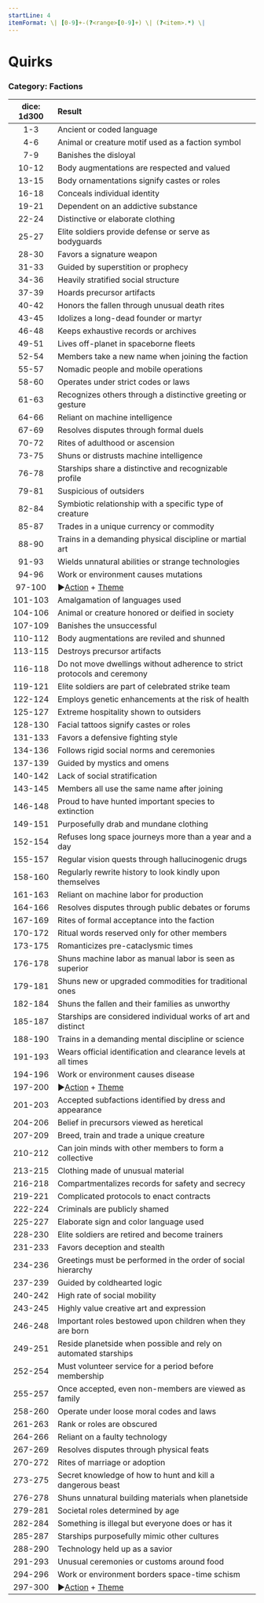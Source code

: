 ```yaml
---
startLine: 4
itemFormat: \| [0-9]+-(?<range>[0-9]+) \| (?<item>.*) \|
---
```

# Quirks
### Category: Factions

| dice: 1d300 | Result |
|:----:|:-------|
| 1-3 | Ancient or coded language |
| 4-6 | Animal or creature motif used as a faction symbol |
| 7-9 | Banishes the disloyal |
| 10-12 | Body augmentations are respected and valued |
| 13-15 | Body ornamentations signify castes or roles |
| 16-18 | Conceals individual identity |
| 19-21 | Dependent on an addictive substance |
| 22-24 | Distinctive or elaborate clothing |
| 25-27 | Elite soldiers provide defense or serve as bodyguards |
| 28-30 | Favors a signature weapon |
| 31-33 | Guided by superstition or prophecy |
| 34-36 | Heavily stratified social structure |
| 37-39 | Hoards precursor artifacts |
| 40-42 | Honors the fallen through unusual death rites |
| 43-45 | Idolizes a long-dead founder or martyr |
| 46-48 | Keeps exhaustive records or archives |
| 49-51 | Lives off-planet in spaceborne fleets |
| 52-54 | Members take a new name when joining the faction |
| 55-57 | Nomadic people and mobile operations |
| 58-60 | Operates under strict codes or laws |
| 61-63 | Recognizes others through a distinctive greeting or gesture |
| 64-66 | Reliant on machine intelligence |
| 67-69 | Resolves disputes through formal duels |
| 70-72 | Rites of adulthood or ascension |
| 73-75 | Shuns or distrusts machine intelligence |
| 76-78 | Starships share a distinctive and recognizable profile |
| 79-81 | Suspicious of outsiders |
| 82-84 | Symbiotic relationship with a specific type of creature |
| 85-87 | Trades in a unique currency or commodity |
| 88-90 | Trains in a demanding physical discipline or martial art |
| 91-93 | Wields unnatural abilities or strange technologies |
| 94-96 | Work or environment causes mutations |
| 97-100 | ▶[Action](Core_Action.md) + [Theme](Core_Theme.md) |
| 101-103 | Amalgamation of languages used |
| 104-106 | Animal or creature honored or deified in society |
| 107-109 | Banishes the unsuccessful |
| 110-112 | Body augmentations are reviled and shunned |
| 113-115 | Destroys precursor artifacts |
| 116-118 | Do not move dwellings without adherence to strict protocols and ceremony |
| 119-121 | Elite soldiers are part of celebrated strike team |
| 122-124 | Employs genetic enhancements at the risk of health |
| 125-127 | Extreme hospitality shown to outsiders |
| 128-130 | Facial tattoos signify castes or roles |
| 131-133 | Favors a defensive fighting style |
| 134-136 | Follows rigid social norms and ceremonies |
| 137-139 | Guided by mystics and omens |
| 140-142 | Lack of social stratification |
| 143-145 | Members all use the same name after joining |
| 146-148 | Proud to have hunted important species to extinction |
| 149-151 | Purposefully drab and mundane clothing |
| 152-154 | Refuses long space journeys more than a year and a day |
| 155-157 | Regular vision quests through hallucinogenic drugs |
| 158-160 | Regularly rewrite history to look kindly upon themselves |
| 161-163 | Reliant on machine labor for production |
| 164-166 | Resolves disputes through public debates or forums |
| 167-169 | Rites of formal acceptance into the faction |
| 170-172 | Ritual words reserved only for other members |
| 173-175 | Romanticizes pre-cataclysmic times |
| 176-178 | Shuns machine labor as manual labor is seen as superior |
| 179-181 | Shuns new or upgraded commodities for traditional ones |
| 182-184 | Shuns the fallen and their families as unworthy |
| 185-187 | Starships are considered individual works of art and distinct |
| 188-190 | Trains in a demanding mental discipline or science |
| 191-193 | Wears official identification and clearance levels at all times |
| 194-196 | Work or environment causes disease |
| 197-200 | ▶[Action](Core_Action.md) + [Theme](Core_Theme.md) |
| 201-203 | Accepted subfactions identified by dress and appearance |
| 204-206 | Belief in precursors viewed as heretical |
| 207-209 | Breed, train and trade a unique creature |
| 210-212 | Can join minds with other members to form a collective |
| 213-215 | Clothing made of unusual material |
| 216-218 | Compartmentalizes records for safety and secrecy |
| 219-221 | Complicated protocols to enact contracts |
| 222-224 | Criminals are publicly shamed |
| 225-227 | Elaborate sign and color language used |
| 228-230 | Elite soldiers are retired and become trainers |
| 231-233 | Favors deception and stealth |
| 234-236 | Greetings must be performed in the order of social hierarchy |
| 237-239 | Guided by coldhearted logic |
| 240-242 | High rate of social mobility |
| 243-245 | Highly value creative art and expression |
| 246-248 | Important roles bestowed upon children when they are born |
| 249-251 | Reside planetside when possible and rely on automated starships |
| 252-254 | Must volunteer service for a period before membership |
| 255-257 | Once accepted, even non-members are viewed as family |
| 258-260 | Operate under loose moral codes and laws |
| 261-263 | Rank or roles are obscured |
| 264-266 | Reliant on a faulty technology |
| 267-269 | Resolves disputes through physical feats |
| 270-272 | Rites of marriage or adoption |
| 273-275 | Secret knowledge of how to hunt and kill a dangerous beast |
| 276-278 | Shuns unnatural building materials when planetside |
| 279-281 | Societal roles determined by age |
| 282-284 | Something is illegal but everyone does or has it |
| 285-287 | Starships purposefully mimic other cultures |
| 288-290 | Technology held up as a savior |
| 291-293 | Unusual ceremonies or customs around food |
| 294-296 | Work or environment borders space-time schism |
| 297-300 | ▶[Action](Core_Action.md) + [Theme](Core_Theme.md) |